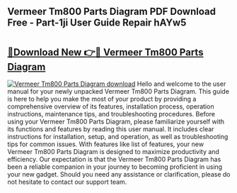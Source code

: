 ## Vermeer Tm800 Parts Diagram PDF Download Free - Part-1ji User Guide Repair hAYw5

# <h2><a href="http://dfsmhq.blite.top/?on=Vermeer+Tm800+Parts+Diagram">🔗Download New 👉🔴 Vermeer Tm800 Parts Diagram</a></h2>

[![Vermeer Tm800 Parts Diagram download](https://i.imgur.com/lujVjoI.png)](http://dfsmhq.blite.top/?on=Vermeer+Tm800+Parts+Diagram)
Hello and welcome to the user manual for your newly unpacked Vermeer Tm800 Parts Diagram. This guide is here to help you make the most of your product by providing a comprehensive overview of its features, installation process, operation instructions, maintenance tips, and troubleshooting procedures. Before using your Vermeer Tm800 Parts Diagram, please familiarize yourself with its functions and features by reading this user manual. It includes clear instructions for installation, setup, and operation, as well as troubleshooting tips for common issues. With features like list of features, your new Vermeer Tm800 Parts Diagram is designed to maximize productivity and efficiency. Our expectation is that the Vermeer Tm800 Parts Diagram has been a reliable companion in your journey to becoming proficient in using your new gadget. Should you need any assistance or clarification, please do not hesitate to contact our support team.
